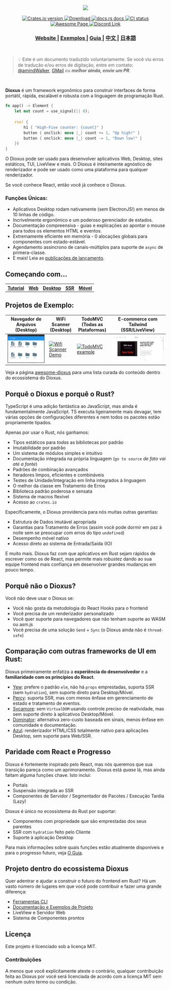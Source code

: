 <p align="center">
  <img src="../../notes/header.svg">
</p>

<div align="center">
  <!-- Crates version -->
  <a href="https://crates.io/crates/dioxus">
    <img src="https://img.shields.io/crates/v/dioxus.svg?style=flat-square"
    alt="Crates.io version" />
  </a>
  <!-- Downloads -->
  <a href="https://crates.io/crates/dioxus">
    <img src="https://img.shields.io/crates/d/dioxus.svg?style=flat-square"
      alt="Download" />
  </a>
  <!-- docs -->
  <a href="https://docs.rs/dioxus">
    <img src="https://img.shields.io/badge/docs-latest-blue.svg?style=flat-square"
      alt="docs.rs docs" />
  </a>
  <!-- CI -->
  <a href="https://github.com/jkelleyrtp/dioxus/actions">
    <img src="https://github.com/dioxuslabs/dioxus/actions/workflows/main.yml/badge.svg"
      alt="CI status" />
  </a>

  <!--Awesome -->
  <a href="https://github.com/dioxuslabs/awesome-dioxus">
    <img src="https://cdn.rawgit.com/sindresorhus/awesome/d7305f38d29fed78fa85652e3a63e154dd8e8829/media/badge.svg" alt="Awesome Page" />
  </a>
  <!-- Discord -->
  <a href="https://discord.gg/XgGxMSkvUM">
    <img src="https://img.shields.io/discord/899851952891002890.svg?logo=discord&style=flat-square" alt="Discord Link" />
  </a>
</div>

<div align="center">
  <h3>
    <a href="https://dioxuslabs.com"> Website </a>
    <span> | </span>
    <a href="https://github.com/DioxusLabs/example-projects"> Exemplos </a>
    <span> | </span>
    <a href="https://dioxuslabs.com/learn/0.6"> Guia </a>
    <span> | </span>
    <a href="https://github.com/DioxusLabs/dioxus/blob/main/translations/zh-cn/README.md"> 中文 </a>
    <span> | </span>
    <a href="https://github.com/DioxusLabs/dioxus/blob/main/translations/ja-jp/README.md"> 日本語 </a>
  </h3>
</div>

<br/>

> 💡 Este é um documento traduzido voluntariamente. Se você viu erros de tradução e/ou erros de digitação, entre em contato: [@amindWalker](https://github.com/amindWalker), [GMail](bhrochamail@gmail.com) ou **_melhor ainda, envie um PR_**.

<br>

**Dioxus** é um framework ergonômico para construir interfaces de forma portátil, rápida, escalável e robusta com a linguagem de programação Rust.

```rust
fn app() -> Element {
    let mut count = use_signal(|| 0);

    rsx! {
        h1 { "High-Five counter: {count}" }
        button { onclick: move |_| count += 1, "Up high!" }
        button { onclick: move |_| count -= 1, "Down low!" }
    })
}
```

O Dioxus pode ser usado para desenvolver aplicativos Web, Desktop, sites estáticos, TUI, LiveView e mais. O Dioxus é inteiramente agnóstico de renderizador e pode ser usado como uma plataforma para qualquer renderizador.

Se você conhece React, então você já conhece o Dioxus.

### Funções Únicas:

- Aplicativos Desktop rodam nativamente (sem ElectronJS!) em menos de 10 linhas de código.
- Incrivelmente ergonômico e um poderoso gerenciador de estados.
- Documentação compreensiva - guias e explicações ao apontar o mouse para todos os elementos HTML e eventos.
- Extremamente eficiente em memória - 0 alocações globais para componentes com estado-estável.
- Agendamento assíncrono de canais-múltiplos para suporte de `async` de primera-classe.
- E mais! Leia as [publicações de lançamento](https://dioxuslabs.com/blog/introducing-dioxus/).

## Começando com...

<table style="width:100%" align="center">
    <tr>
        <th><a href="https://dioxuslabs.com/learn/0.6">Tutorial</a></th>
        <th><a href="https://dioxuslabs.com/learn/0.6/guides/web">Web</a></th>
        <th><a href="https://dioxuslabs.com/learn/0.6/guides/desktop">Desktop</a></th>
        <th><a href="https://dioxuslabs.com/learn/0.6/guides/ssr">SSR</a></th>
        <th><a href="https://dioxuslabs.com/learn/0.6/guides/mobile">Móvel</a></th>
    <tr>
</table>

## Projetos de Exemplo:

| Navegador de Arquivos (Desktop)                                                                                                                                                                  | WiFi Scanner (Desktop)                                                                                                                                                                           | TodoMVC (Todas as Plataformas)                                                                                                                                          | E-commerce com Tailwind (SSR/LiveView)                                                                                                                                                   |
| ------------------------------------------------------------------------------------------------------------------------------------------------------------------------------------------------ | ------------------------------------------------------------------------------------------------------------------------------------------------------------------------------------------------ | ----------------------------------------------------------------------------------------------------------------------------------------------------------------------- | ---------------------------------------------------------------------------------------------------------------------------------------------------------------------------------------- |
| [![Explorador de Arquivos](https://github.com/DioxusLabs/example-projects/blob/master/file-explorer/assets/image.png)](https://github.com/DioxusLabs/example-projects/blob/master/file-explorer) | [![Wifi Scanner Demo](https://github.com/DioxusLabs/example-projects/raw/master/bluetooth-scanner/demo_small.png)](https://github.com/DioxusLabs/example-projects/blob/master/bluetooth-scanner) | [![TodoMVC example](https://github.com/DioxusLabs/example-projects/raw/master/todomvc/example.png)](https://github.com/DioxusLabs/example-projects/blob/master/todomvc) | [![Exemplo de E-commerce](https://github.com/DioxusLabs/example-projects/raw/master/ecommerce-site/demo.png)](https://github.com/DioxusLabs/example-projects/blob/master/ecommerce-site) |

Veja a página [awesome-dioxus](https://github.com/DioxusLabs/awesome-dioxus) para uma lista curada do conteúdo dentro do ecossistema do Dioxus.

## Porquê o Dioxus e porquê o Rust?

TypeScript é uma adição fantástica ao JavaScript, mas ainda é fundamentalmente JavaScript. TS executa ligeiramente mais devagar, tem várias opções de configurações diferentes e nem todos os pacotes estão propriamente tipados.

Apenas por usar o Rust, nós ganhamos:

- Tipos estáticos para _todas_ as bibliotecas por padrão
- Imutabilidade por padrão
- Um sistema de módulos simples e intuitivo
- Documentação integrada na própria linguagem (`go to source` _de fato vai até a fonte_)
- Padrões de combinação avançados
- Iteradores limpos, eficientes e combináveis
- Testes de Unidade/Integração em linha integrados à linguagem
- O melhor da classe em Tratamento de Erros
- Biblioteca padrão poderosa e sensata
- Sistema de macros flexível
- Acesso ao `crates.io`

Especificamente, o Dioxus providencia para nós muitas outras garantias:

- Estrutura de Dados imutável apropriada
- Garantias para Tratamento de Erros (assim você pode dormir em paz à noite sem se preocupar com erros do tipo `undefined`)
- Desempenho móvel nativo
- Acesso direto ao sistema de Entrada/Saída (IO)

E muito mais. Dioxus faz com que aplicativos em Rust sejam rápidos de escrever como os de React, mas permite mais robustez dando ao sua equipe frontend mais confiança em desenvolver grandes mudanças em pouco tempo.

## Porquê não o Dioxus?

Você não deve usar o Dioxus se:

- Você não gosta da metodologia do React Hooks para o frontend
- Você precisa de um renderizador personalizado
- Você quer suporte para navegadores que não tenham suporte ao WASM ou asm.js
- Você precisa de uma solução `Send` + `Sync` (o Dioxus ainda não é `thread-safe`)

## Comparação com outras frameworks de UI em Rust:

Dioxus primeiramente enfatiza a **experiência do desenvolvedor** e a **familiaridade com os princípios do React**.

- [Yew](https://github.com/yewstack/yew): prefere o padrão `elm`, não há `props` emprestadas, suporta SSR (sem `hydration`), sem suporte direto para Desktop/Móvel.
- [Percy](https://github.com/chinedufn/percy): suporta SSR, mas com menos ênfase em gerenciamento de estado e tratamento de eventos.
- [Sycamore](https://github.com/sycamore-rs/sycamore): sem `VirtualDOM` usando controle preciso de reatividade, mas sem suporte direto à aplicativos Desktop/Móvel.
- [Dominator](https://github.com/Pauan/rust-dominator): alternativa zero-custo baseada em sinais, menos ênfase em comunidade e documentação.
- [Azul](https://azul.rs): renderizador HTML/CSS totalmente nativo para aplicações Desktop, sem suporte para Web/SSR.

## Paridade com React e Progresso

Dioxus é fortemente inspirado pelo React, mas nós queremos que sua transição pareça como um aprimoramento. Dioxus está _quase_ lá, mas ainda faltam alguma funções chave. Isto inclui:

- Portais
- Suspensão integrada ao SSR
- Componentes de Servidor / Segmentador de Pacotes / Execução Tardia (Lazy)

Dioxus é único no ecossistema do Rust por suportar:

- Componentes com propriedade que são emprestadas dos seus parentes
- SSR com `hydration` feito pelo Cliente
- Suporte à aplicação Desktop

Para mais informações sobre quais funções estão atualmente disponíveis e para o progresso futuro, veja [O Guia](https://dioxuslabs.com/learn/0.6).

## Projeto dentro do ecossistema Dioxus

Quer adentrar e ajudar a construir o futuro do frontend em Rust? Há um vasto número de lugares em que você pode contribuir e fazer uma grande diferença:

- [Ferramentas CLI](https://github.com/dioxusLabs/dioxus/tree/main/packages/cli)
- [Documentação e Exemplos de Projeto](https://github.com/dioxusLabs/docsite)
- LiveView e Servidor Web
- Sistema de Componentes prontos

## Licença

Este projeto é licenciado sob a licença MIT.

[licença mit]: https://github.com/DioxusLabs/dioxus/blob/master/LICENSE-MIT

### Contribuições

A menos que você explicitamente ateste o contrário, qualquer contribuição feita ao Dioxus por você será licenciada de acordo com a licença MIT sem nenhum outro termo ou condição.

